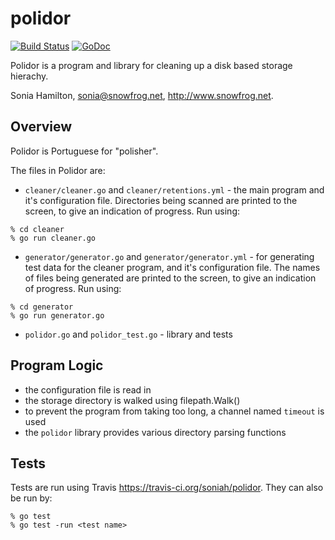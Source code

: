 # polidor

[![Build Status](https://travis-ci.org/soniah/polidor.svg?branch=master)](https://travis-ci.org/soniah/polidor)
[![GoDoc](https://godoc.org/github.com/soniah/polidor?status.png)](http://godoc.org/github.com/soniah/polidor)

Polidor is a program and library for cleaning up a disk based storage hierachy.

Sonia Hamilton, sonia@snowfrog.net, http://www.snowfrog.net.

## Overview

Polidor is Portuguese for "polisher".

The files in Polidor are:

* `cleaner/cleaner.go` and `cleaner/retentions.yml` - the main program
  and it's configuration file. Directories being scanned are printed to
  the screen, to give an indication of progress. Run using:

```
% cd cleaner
% go run cleaner.go
```

* `generator/generator.go` and `generator/generator.yml` - for
  generating test data for the cleaner program, and it's configuration
  file. The names of files being generated are printed to the screen, to
  give an indication of progress. Run using:

```
% cd generator
% go run generator.go
```

* `polidor.go` and `polidor_test.go` - library and tests

## Program Logic

* the configuration file is read in
* the storage directory is walked using filepath.Walk()
* to prevent the program from taking too long, a channel named `timeout` is used
* the `polidor` library provides various directory parsing functions

## Tests

Tests are run using Travis https://travis-ci.org/soniah/polidor. They can
also be run by:

    % go test
    % go test -run <test name>
